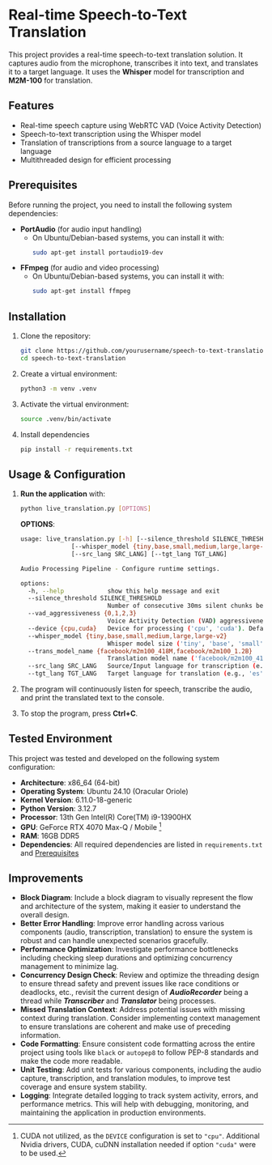 # Real-time Speech-to-Text Translation

This project provides a real-time speech-to-text translation solution. It captures audio from the microphone, transcribes it into text, and translates it to a target language. It uses the **Whisper** model for transcription and **M2M-100** for translation.

## Features

- Real-time speech capture using WebRTC VAD (Voice Activity Detection)
- Speech-to-text transcription using the Whisper model
- Translation of transcriptions from a source language to a target language
- Multithreaded design for efficient processing

## Prerequisites

Before running the project, you need to install the following system dependencies:

- **PortAudio** (for audio input handling)
    - On Ubuntu/Debian-based systems, you can install it with:
      ```bash
      sudo apt-get install portaudio19-dev
      ```
- **FFmpeg** (for audio and video processing)
    - On Ubuntu/Debian-based systems, you can install it with:
      ```bash
      sudo apt-get install ffmpeg
      ```

## Installation

1. Clone the repository:
   ```bash
   git clone https://github.com/yourusername/speech-to-text-translation.git
   cd speech-to-text-translation
   ```
2. Create a virtual environment:
   ```bash
   python3 -m venv .venv
   ```
3. Activate the virtual environment:
    ```bash
    source .venv/bin/activate
    ```
4. Install dependencies
    ```bash
    pip install -r requirements.txt    
    ```

## Usage & Configuration

1. **Run the application** with:
   ```bash
   python live_translation.py [OPTIONS]
   ```
    **OPTIONS**:
    ```bash
    usage: live_translation.py [-h] [--silence_threshold SILENCE_THRESHOLD] [--vad_aggressiveness {0,1,2,3}] [--device {cpu,cuda}]
                  [--whisper_model {tiny,base,small,medium,large,large-v2}] [--trans_model_name {facebook/m2m100_418M,facebook/m2m100_1.2B}]
                  [--src_lang SRC_LANG] [--tgt_lang TGT_LANG]

    Audio Processing Pipeline - Configure runtime settings.

    options:
      -h, --help            show this help message and exit
      --silence_threshold SILENCE_THRESHOLD
                            Number of consecutive 30ms silent chunks before detecting SILENCE. SILENCE triggers sending a 'FULL' audio buffer for transcription/translation. Default is 10.
      --vad_aggressiveness {0,1,2,3}
                            Voice Activity Detection (VAD) aggressiveness level (0-3). Higher values are more aggressive. Default is 3.
      --device {cpu,cuda}   Device for processing ('cpu', 'cuda'). Default is 'cpu'.
      --whisper_model {tiny,base,small,medium,large,large-v2}
                            Whisper model size ('tiny', 'base', 'small', 'medium', 'large', 'large-v2'). Default is 'base'.
      --trans_model_name {facebook/m2m100_418M,facebook/m2m100_1.2B}
                            Translation model name ('facebook/m2m100_418M', 'facebook/m2m100_1.2B'). Default is 'facebook/m2m100_418M'.
      --src_lang SRC_LANG   Source/Input language for transcription (e.g., 'en', 'fr'). Default is 'en'.
      --tgt_lang TGT_LANG   Target language for translation (e.g., 'es', 'de'). Default is 'es'.
    ```

2. The program will continuously listen for speech, transcribe the audio, and print the translated text to the console.
3. To stop the program, press **Ctrl+C**.

## Tested Environment

This project was tested and developed on the following system configuration:

- **Architecture**: x86_64 (64-bit)
- **Operating System**: Ubuntu 24.10 (Oracular Oriole)
- **Kernel Version**: 6.11.0-18-generic
- **Python Version**: 3.12.7
- **Processor**: 13th Gen Intel(R) Core(TM) i9-13900HX
- **GPU**: GeForce RTX 4070 Max-Q / Mobile [^1]
- **RAM**: 16GB DDR5
- **Dependencies**: All required dependencies are listed in `requirements.txt` and [Prerequisites](#prerequisites)

[^1]: CUDA not utilized, as the `DEVICE` configuration is set to `"cpu"`. Additional Nvidia drivers, CUDA, cuDNN installation needed if option `"cuda"` were to be used.

## Improvements

- **Block Diagram**: Include a block diagram to visually represent the flow and architecture of the system, making it easier to understand the overall design.
- **Better Error Handling**: Improve error handling across various components (audio, transcription, translation) to ensure the system is robust and can handle unexpected scenarios gracefully.
- **Performance Optimization**: Investigate performance bottlenecks including checking sleep durations and optimizing concurrency management to minimize lag.
- **Concurrency Design Check**: Review and optimize the threading design to ensure thread safety and prevent issues like race conditions or deadlocks, etc., revisit the current design of ***AudioRecorder*** being a thread while ***Transcriber*** and ***Translator*** being processes.
- **Missed Translation Context**: Address potential issues with missing context during translation. Consider implementing context management to ensure translations are coherent and make use of preceding information.
- **Code Formatting**: Ensure consistent code formatting across the entire project using tools like `black` or `autopep8` to follow PEP-8 standards and make the code more readable.
- **Unit Testing**: Add unit tests for various components, including the audio capture, transcription, and translation modules, to improve test coverage and ensure system stability.
- **Logging**: Integrate detailed logging to track system activity, errors, and performance metrics. This will help with debugging, monitoring, and maintaining the application in production environments.

